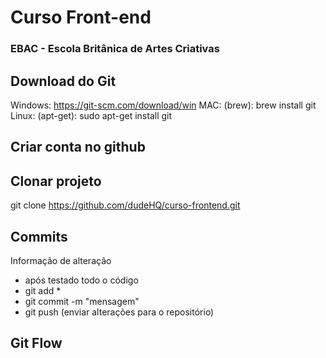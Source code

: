 # Curso Front-end
### EBAC - Escola Britânica de Artes Criativas
## Download do Git

Windows: https://git-scm.com/download/win
MAC: (brew): brew install git
Linux: (apt-get): sudo apt-get install git

## Criar conta no github

## Clonar projeto
git clone https://github.com/dudeHQ/curso-frontend.git

## Commits
Informação de alteração
- após testado todo o código
- git add *
- git commit -m "mensagem"
- git push (enviar alterações para o repositório)

## Git Flow